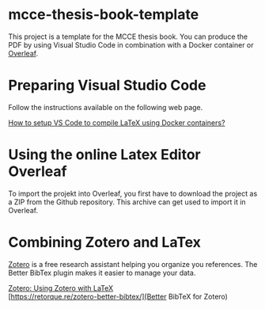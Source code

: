# mcce-thesis-book-template
This project is a template for the MCCE thesis book. You can produce the PDF by using Visual Studio Code in combination with a Docker container or [Overleaf](https://www.overleaf.com). 

# Preparing Visual Studio Code

Follow the instructions available on the following web page.

[How to setup VS Code to compile LaTeX using Docker containers?](https://www.doc.ic.ac.uk/~nuric/coding/how-to-setup-vs-code-to-compile-latex-using-docker-containers.html)

# Using the online Latex Editor Overleaf

To import the projekt into Overleaf, you first have to download the project as a ZIP from the Github repository. This archive can get used to import it in Overleaf.

# Combining Zotero and LaTex

[Zotero](https://www.zotero.org) is a free research assistant helping you organize you references. The Better BibTex plugin makes it easier to manage your data.

[Zotero: Using Zotero with LaTeX](https://guides.library.iit.edu/c.php?g=720120&p=6296986)  
[https://retorque.re/zotero-better-bibtex/](Better BibTeX for Zotero)
